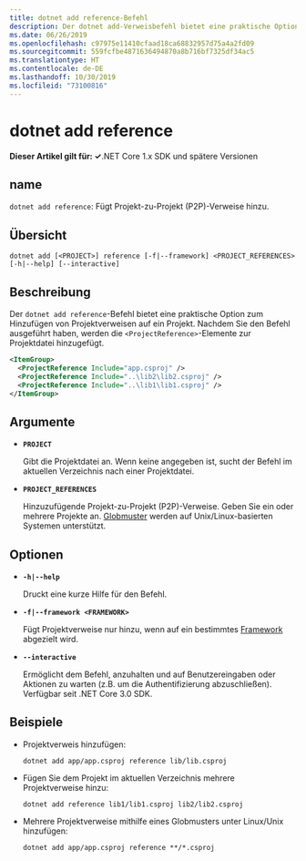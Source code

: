 ```yaml
---
title: dotnet add reference-Befehl
description: Der dotnet add-Verweisbefehl bietet eine praktische Option zum Hinzufügen von Projekt-zu-Projekt-Verweisen.
ms.date: 06/26/2019
ms.openlocfilehash: c97975e11410cfaad18ca68832957d75a4a2fd09
ms.sourcegitcommit: 559fcfbe4871636494870a8b716bf7325df34ac5
ms.translationtype: HT
ms.contentlocale: de-DE
ms.lasthandoff: 10/30/2019
ms.locfileid: "73100816"
---
```

# <a name="dotnet-add-reference"></a>dotnet add reference

**Dieser Artikel gilt für: ✓**.NET Core 1.x SDK und spätere Versionen

<!-- todo: uncomment when all CLI commands are reviewed
[!INCLUDE [topic-appliesto-net-core-all](../../../includes/topic-appliesto-net-core-all.md)]
-->

## <a name="name"></a>name

`dotnet add reference`: Fügt Projekt-zu-Projekt (P2P)-Verweise hinzu.

## <a name="synopsis"></a>Übersicht

`dotnet add [<PROJECT>] reference [-f|--framework] <PROJECT_REFERENCES> [-h|--help] [--interactive]`

## <a name="description"></a>Beschreibung

Der `dotnet add reference`-Befehl bietet eine praktische Option zum Hinzufügen von Projektverweisen auf ein Projekt. Nachdem Sie den Befehl ausgeführt haben, werden die `<ProjectReference>`-Elemente zur Projektdatei hinzugefügt.

```xml
<ItemGroup>
  <ProjectReference Include="app.csproj" />
  <ProjectReference Include="..\lib2\lib2.csproj" />
  <ProjectReference Include="..\lib1\lib1.csproj" />
</ItemGroup>
```

## <a name="arguments"></a>Argumente

- **`PROJECT`**

  Gibt die Projektdatei an. Wenn keine angegeben ist, sucht der Befehl im aktuellen Verzeichnis nach einer Projektdatei.

- **`PROJECT_REFERENCES`**

  Hinzuzufügende Projekt-zu-Projekt (P2P)-Verweise. Geben Sie ein oder mehrere Projekte an. [Globmuster](https://en.wikipedia.org/wiki/Glob_(programming)) werden auf Unix/Linux-basierten Systemen unterstützt.

## <a name="options"></a>Optionen

- **`-h|--help`**

  Druckt eine kurze Hilfe für den Befehl.

- **`-f|--framework <FRAMEWORK>`**

  Fügt Projektverweise nur hinzu, wenn auf ein bestimmtes [Framework](../../standard/frameworks.md) abgezielt wird.

- **`--interactive`**

  Ermöglicht dem Befehl, anzuhalten und auf Benutzereingaben oder Aktionen zu warten (z.B. um die Authentifizierung abzuschließen). Verfügbar seit .NET Core 3.0 SDK.

## <a name="examples"></a>Beispiele

- Projektverweis hinzufügen:

  ```dotnetcli
  dotnet add app/app.csproj reference lib/lib.csproj
  ```

- Fügen Sie dem Projekt im aktuellen Verzeichnis mehrere Projektverweise hinzu:

  ```dotnetcli
  dotnet add reference lib1/lib1.csproj lib2/lib2.csproj
  ```

- Mehrere Projektverweise mithilfe eines Globmusters unter Linux/Unix hinzufügen:

  ```dotnetcli
  dotnet add app/app.csproj reference **/*.csproj
  ```
